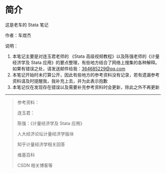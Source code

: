 # 简介

这是老车的 Stata 笔记

作者：车煜杰



说明：

1. 本笔记主要是对连玉君老师的 《Stata 高级视频教程》以及陈强老师的《计量经济学及 Stata 应用》的要点整理，有些地方结合了网络上搜集的各种解释。如果有错误之处，请发送邮件给我：364685229@qq.com
2. 本笔记开始时未打算公开，因此有些地方的参考资料没有记录，若有遗漏参考资料请及时提醒我，我补充上去，并为此表示抱歉
3. 本笔记仅在发现存在错误以及需要补充参考资料时会更新，除此之外不再更新





----





>参考资料：
>
>连玉君：
>
>陈强：《计量经济学及 Stata 应用》
>
>人大经济论坛计量经济学版块
>
>知乎计量经济学相关回答
>
>维基百科
>
>CSDN 相关博客等


